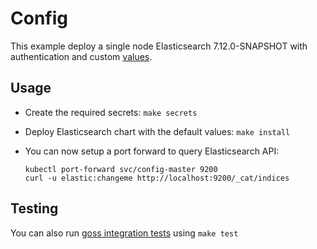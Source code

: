 # Config

This example deploy a single node Elasticsearch 7.12.0-SNAPSHOT with authentication and
custom [values][].


## Usage

* Create the required secrets: `make secrets`

* Deploy Elasticsearch chart with the default values: `make install`

* You can now setup a port forward to query Elasticsearch API:

  ```
  kubectl port-forward svc/config-master 9200
  curl -u elastic:changeme http://localhost:9200/_cat/indices
  ```


## Testing

You can also run [goss integration tests][] using `make test`


[goss integration tests]: https://github.com/elastic/helm-charts/tree/7.x/elasticsearch/examples/config/test/goss.yaml
[values]: https://github.com/elastic/helm-charts/tree/7.x/elasticsearch/examples/config/values.yaml
